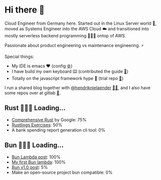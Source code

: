 # Hi there 👋

Cloud Engineer from Germany here. Started out in the Linux Server world 💾, moved as Systems Engineer into the AWS Cloud ☁️ and transitioned into mostly serverless backend programming 👨🏻‍💻 ontop of AWS.

Passionate about product engineering vs maintenance engineering. ⚡️

Special things:
- My IDE is emacs ❤️ (config [⚙️](https://github.com/flyck/.emacs.d))
- I have build my own keyboard ⌨️ (contributed the guide [📗](https://github.com/adereth/dactyl-keyboard/tree/master/guide))
- Totally on the javascript framework hype 🚀 (trial repo [🧪](https://gitlab.com/flyck/hype-js))

I run a shared blog together with [@hendriknielaender](https://github.com/hendriknielaender) [🤜🤛](https://double-trouble.dev/), and I also have some repos over at gitlab [🦊](https://gitlab.com/flyck).


## Rust 🦀🦀🦀 Loading...
- [Comprehensive Rust](https://google.github.io/comprehensive-rust/welcome.html) by Google: 75%
- [Rustlings Exercises](https://github.com/rust-lang/rustlings): 50%
- A bank spending report generation cli tool: 0%

## Bun 🍞🍞🍞 Loading...
- [Bun Lambda post](https://double-trouble.dev/post/bun-release/): 100%
- [My first Bun lambda](https://gitlab.com/flyck/hype-js/-/tree/main/bun): 100%
- [Bun v1.0 post](https://github.com/hendriknielaender/double-trouble/issues/195): 5%
- Make an open-source project bun compatible: 0%
